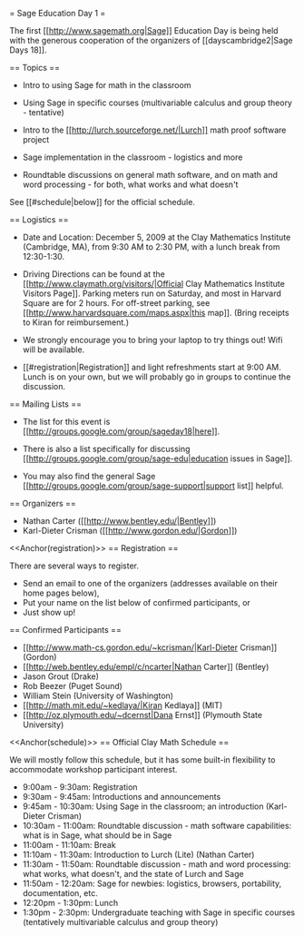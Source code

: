 = Sage Education Day 1 =

 The first [[http://www.sagemath.org|Sage]] Education Day is being held with the generous cooperation of the organizers of [[dayscambridge2|Sage Days 18]].

== Topics ==

 * Intro to using Sage for math in the classroom

 * Using Sage in specific courses (multivariable calculus and group theory - tentative)

 * Intro to the [[http://lurch.sourceforge.net/|Lurch]] math proof software project

 * Sage implementation in the classroom - logistics and more

 * Roundtable discussions on general math software, and on math and word processing - for both, what works and what doesn't

See [[#schedule|below]] for the official schedule.

== Logistics ==
  
 * Date and Location: December 5, 2009 at the Clay Mathematics Institute (Cambridge, MA), from 9:30 AM to 2:30 PM, with a lunch break from 12:30-1:30. 

 * Driving Directions can be found at the [[http://www.claymath.org/visitors/|Official Clay Mathematics Institute Visitors Page]]. Parking meters run on Saturday, and most in Harvard Square are for 2 hours. For off-street parking, see [[http://www.harvardsquare.com/maps.aspx|this map]]. (Bring receipts to Kiran for reimbursement.)

 * We strongly encourage you to bring your laptop to try things out!  Wifi will be available.

 * [[#registration|Registration]] and light refreshments start at 9:00 AM.  Lunch is on your own, but we will probably go in groups to continue the discussion.

== Mailing Lists ==

 * The list for this event is [[http://groups.google.com/group/sageday18|here]].

 * There is also a list specifically for discussing [[http://groups.google.com/group/sage-edu|education issues in Sage]].

 * You may also find the general Sage [[http://groups.google.com/group/sage-support|support list]] helpful.

== Organizers ==
 * Nathan Carter ([[http://www.bentley.edu/|Bentley]])
 * Karl-Dieter Crisman ([[http://www.gordon.edu/|Gordon]])

<<Anchor(registration)>>
== Registration ==

There are several ways to register.  

 * Send an email to one of the organizers (addresses available on their home pages below),
 * Put your name on the list below of confirmed participants, or
 * Just show up!

== Confirmed Participants ==

 * [[http://www.math-cs.gordon.edu/~kcrisman/|Karl-Dieter Crisman]] (Gordon)
 * [[http://web.bentley.edu/empl/c/ncarter|Nathan Carter]] (Bentley)
 * Jason Grout (Drake)
 * Rob Beezer (Puget Sound)
 * William Stein (University of Washington)
 * [[http://math.mit.edu/~kedlaya/|Kiran Kedlaya]] (MIT)
 * [[http://oz.plymouth.edu/~dcernst|Dana Ernst]] (Plymouth State University)

<<Anchor(schedule)>>
== Official Clay Math Schedule ==

We will mostly follow this schedule, but it has some built-in flexibility to accommodate workshop participant interest.

 * 9:00am -  9:30am:  Registration
 * 9:30am -  9:45am:  Introductions and announcements
 * 9:45am - 10:30am:  Using Sage in the classroom; an introduction (Karl-Dieter Crisman)
 * 10:30am - 11:00am:  Roundtable discussion - math software capabilities: what is in Sage, what should be in Sage
 * 11:00am - 11:10am:  Break
 * 11:10am - 11:30am:  Introduction to Lurch (Lite) (Nathan Carter)
 * 11:30am - 11:50am:  Roundtable discussion - math and word processing: what works, what doesn't, and the state of Lurch and Sage
 * 11:50am - 12:20am:  Sage for newbies: logistics, browsers, portability, documentation, etc.
 * 12:20pm -  1:30pm:  Lunch
 * 1:30pm -  2:30pm:  Undergraduate teaching with Sage in specific courses (tentatively multivariable calculus and group theory)
